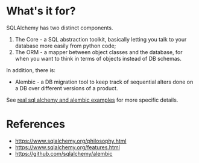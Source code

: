 # What's it for?

SQLAlchemy has two distinct components.

1. The Core - a SQL abstraction toolkit, basically letting you talk to your database more easily from python code;
2. The ORM - a mapper between object classes and the database, for when you want to think in terms of objects instead of DB schemas.

In addition, there is:

- Alembic - a DB migration tool to keep track of sequential alters done on a DB over different versions of a product.

See [real sql alchemy and alembic examples](../personalNotes/real-sql-alchemy-alembic.md) for more specific details.

# References

- https://www.sqlalchemy.org/philosophy.html
- https://www.sqlalchemy.org/features.html
- https://github.com/sqlalchemy/alembic
